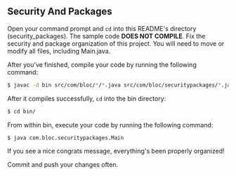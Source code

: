 ## Security And Packages

Open your command prompt and `cd` into this README's directory (security_packages). The sample code **DOES NOT COMPILE**. Fix the security and package organization of this project. You will need to move or modify all files, including Main.java.

After you've finished, compile your code by running the following command:

``` bash
$ javac -d bin src/com/bloc/*/*.java src/com/bloc/securitypackages/*.java
```

After it compiles successfully, `cd` into the bin directory:

``` bash
$ cd bin/
```

From within bin, execute your code by running the following command:

``` bash
$ java com.bloc.securitypackages.Main
```

If you see a nice congrats message, everything's been properly organized!

Commit and push your changes often.
